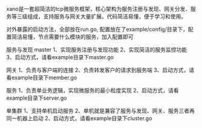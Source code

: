 xano是一套超简洁的tcp微服务框架，核心架构为服务注册与发现、网关分发、服务等三级组成，支持服务与网关大量扩展。代码简洁易懂，便于学习和使用。

对外暴露的启动方法，全部放在run.go, 配置放在了example/config/目录下，配置简洁易懂，节点需要什么模块的服务，加入配置即可

服务与发现 master
1、实现服务注册与发现功能
2、实现简洁的服务监控功能
3、启动方式，请看example目录下master.go

网关
1、负责与客户端的连接
2、负责转发客户的请求到服务端
3、启动方式，请看example目录下member.go

服务
1、负责单业务逻辑，实现微服务的最小粒度实现
2、启动方式，请看example目录下server.go

单集群
1、支持单机启动服务
2、单机就是兼容了服务与发现、网关、服务三者再同一机器上启动
2、启动方式，请看example目录下cluster.go

